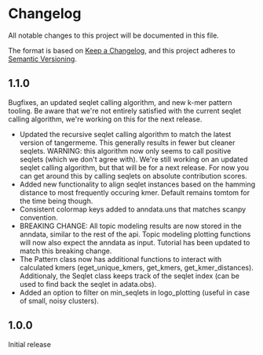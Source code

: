 # Changelog

All notable changes to this project will be documented in this file.

The format is based on [Keep a Changelog][],
and this project adheres to [Semantic Versioning][].

[keep a changelog]: https://keepachangelog.com/en/1.0.0/
[semantic versioning]: https://semver.org/spec/v2.0.0.html

## 1.1.0

Bugfixes, an updated seqlet calling algorithm, and new k-mer pattern tooling.
Be aware that we're not entirely satisfied with the current seqlet calling algorithm, we're working on this for the next release.

- Updated the recursive seqlet calling algorithm to match the latest version of tangermeme. This generally results in fewer but cleaner seqlets. WARNING: this algorithm now only seems to call positive seqlets (which we don't agree with). We're still working on an updated seqlet calling algorithm, but that will be for a next release. For now you can get around this by calling seqlets on absolute contribution scores.
- Added new functionality to align seqlet instances based on the hamming distance to most frequently occuring kmer. Default remains tomtom for the time being though.
- Consistent colormap keys added to anndata.uns that matches scanpy convention.
- BREAKING CHANGE: All topic modeling results are now stored in the anndata, similar to the rest of the api. Topic modeling plotting functions will now also expect the anndata as input. Tutorial has been updated to match this breaking change.
- The Pattern class now has additional functions to interact with calculated kmers (eget_unique_kmers, get_kmers, get_kmer_distances). Additionaly, the Seqlet class keeps track of the seqlet index (can be used to find back the seqlet in adata.obs).
- Added an option to filter on min_seqlets in logo_plotting (useful in case of small, noisy clusters).


## 1.0.0

Initial release
